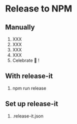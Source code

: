 # Release to NPM

## Manually

1. XXX
2. XXX
3. XXX
4. XXX
5. Celebrate 🥳 !

## With release-it

1. npm run release

## Set up release-it

1. .release-it.json
